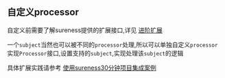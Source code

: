 ## 自定义processor    

自定义前需要了解sureness提供的扩展接口,详见 [进阶扩展](cn/extend-point.md)  

一个`subject`当然也可以被不同的`processor`处理,所以可以单独自定义`processor`   
实现`Processor`接口,设置支持的`subject`,实现处理该`subject`的逻辑  

具体扩展实践请参考 [使用sureness30分钟项目集成案例](cn/sample-tom.md)    